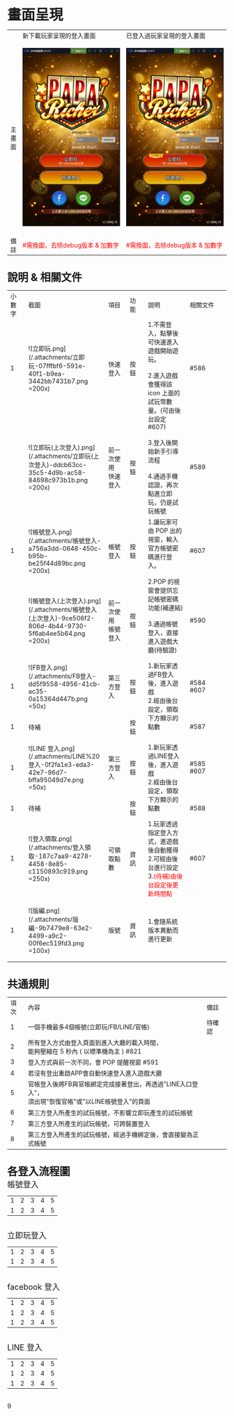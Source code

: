 <font size="6"><b>畫面呈現</b></font>
<table>
    <tr>
        <td></td>
        <td width=300>新下載玩家呈現的登入畫面</td>
        <td width=300>已登入過玩家呈現的登入畫面</td>
   </tr>
    <tr>
        <td>主畫面</td>
        <td width=300>

![開啟 APP - 畫面03.png](/.attachments/開啟%20APP%20-%20畫面03-fc110de7-3692-486d-8259-9a5af381e3ee.png)
</td> 
        <td width=300>

![登入畫面(new)-上次登入-立即玩.png](/.attachments/登入畫面(new)-上次登入-立即玩-b493b5d2-28af-48fe-ac98-3aea6546017c.png)
</td> 
   </tr>
    <tr>
        <td>備註</td>
        <td width=300><font color="red">#需換圖，去除debug版本 & 加數字</font></td>
        <td width=300><font color="red">#需換圖，去除debug版本 & 加數字</font></td>
   </tr>
</table>
<br>
<font size="5"><b>說明 & 相關文件</b></font>
<table>
    <tr>
        <td width=100>小數字</td> 
        <td width=200>截圖</td> 
        <td width=150>項目</td> 
        <td width=100>功能</td> 
        <td width=300>說明</td> 
        <td width=300>相關文件</td> 
   </tr>
    <tr>
        <td>1</td> 
        <td>

![立即玩.png](/.attachments/立即玩-07fffbf6-591e-40f1-b9ea-3442bb7431b7.png =200x)
</td> 
        <td>快速登入</td> 
        <td>按鈕</td> 
        <td rowspan="2" width=300>
1.不需登入，點擊後可快速進入遊戲開始遊玩。<br><br>
2.進入遊戲會獲得該 icon 上面的試玩幣數量。(可由後台設定 #607)<br><br>
3.登入後開始新手引導流程<br><br>
4.通過手機認證，再次點進立即玩，仍是試玩帳號</td> 
        <td> #586 </td> 
   </tr>
    <tr>
        <td></td> 
        <td>

![立即玩(上次登入).png](/.attachments/立即玩(上次登入)-ddcb63cc-35c5-4d9b-ac58-84698c973b1b.png =200x)
</td> 
        <td>前一次使用<br>快速登入</td> 
        <td>按鈕</td> 
        <td> #589 </td>
   </tr>
    <tr>
        <td>1</td> 
        <td>

![帳號登入.png](/.attachments/帳號登入-a756a3dd-0648-450c-b95b-be25f44d89bc.png =200x)
</td> 
        <td>帳號登入</td> 
        <td>按鈕</td> 
        <td rowspan="2" width=300>
1.讓玩家可由 POP 出的視窗，輸入官方帳號密碼進行登入。<br><br>
2.POP 的視窗會提供忘記帳號密碼功能(補連結) <br><br>
3.通過帳號登入，直接進入遊戲大廳(待驗證)</td>
        <td> #607 </td>
   </tr>
    <tr>
        <td></td> 
        <td>

![帳號登入(上次登入).png](/.attachments/帳號登入(上次登入)-9ce506f2-806d-4b44-9730-5f6ab4ee5b64.png =200x)
</td> 
        <td>前一次使用<br>帳號登入</td> 
        <td>按鈕</td> 
        <td> #590 </td> 
   </tr>
    <tr>
        <td>1</td> 
        <td>

![FB登入.png](/.attachments/FB登入-dd5f9558-4956-41cb-ac35-0a15364d447b.png =50x)
</td> 
        <td>第三方登入</td> 
        <td>按鈕</td>  
        <td rowspan="2" width=300>1.新玩家透過FB登入後，進入遊戲<br>2.經由後台設定，領取下方顯示的點數</td> 
        <td> #584 <br> #607 </td>
   </tr>
    <tr>
        <td>1</td> 
        <td>待補</td> 
        <td></td> 
        <td>按鈕</td>  
        <td> #587 </td>
   </tr>
    <tr>
        <td>1</td> 
        <td>

![LINE 登入.png](/.attachments/LINE%20登入-0f2fa1e3-eda3-42e7-96d7-bffa95049d7e.png =50x)
</td> 
        <td>第三方登入</td> 
        <td>按鈕</td>  
        <td rowspan="2" width=300>1.新玩家透過LINE登入後，進入遊戲<br>2.經由後台設定，領取下方顯示的點數</td> 
        <td> #585 <br> #607 </td>
   </tr>
    <tr>
        <td>1</td> 
        <td>待補</td> 
        <td></td> 
        <td>按鈕</td>  
        <td> #588 </td>
   </tr>
    <tr>
        <td>1</td> 
        <td>

![登入領取.png](/.attachments/登入領取-187c7aa9-4278-4458-8e85-c1150893c919.png =250x)
</td> 
        <td>可領取點數</td> 
        <td>資訊</td> 
        <td width=300>1.玩家透過指定登入方式，進遊戲後自動獲得<br>
2.可經由後台進行設定<br>
3.<font color="red">(待補)由後台設定後更新時間點</font></td> 
        <td> #607 </td>
   </tr>
    <tr>
        <td>1</td> 
        <td>

![版編.png](/.attachments/版編-9b7479e8-63e2-4499-a9c2-00f6ec519fd3.png =100x)
</td> 
        <td>版號</td> 
        <td>資訊</td> 
        <td width=300>1.會隨系統版本異動而進行更新</td> 
        <td></td>
   </tr>
</table>
<br>
<font size="5"><b>共通規則</b></font>
<table>
    <tr>
        <td>項次</td> 
        <td>內容</td>
        <td>備註</td> 
   </tr>
    <tr>
        <td>1</td> 
        <td>一個手機最多4個帳號(立即玩/FB/LINE/官帳)</td>
        <td>待確認</td> 
   </tr>
    <tr>
        <td>2</td> 
        <td>所有登入方式由登入頁面到進入大廳的載入時間，<br>能夠壓縮在 5 秒內 ( 以標準機為主 ) #821 </td>
        <td></td> 
   </tr>
    <tr>
        <td>3</td> 
        <td>登入方式與前一次不同，會 POP 提醒視窗 #591 </td>
        <td></td> 
   </tr>
    <tr>
        <td>4</td> 
        <td>若沒有登出重啟APP會自動快速登入進入遊戲大廳</td>
        <td></td> 
   </tr>
    <tr>
        <td>5</td> 
        <td>官帳登入後將FB與官帳綁定完成接著登出，再透過"LINE入口登入"，<br>須出現"恢復官帳"或"以LINE帳號登入"的頁面</td>
        <td></td> 
   </tr>
    <tr>
        <td>6</td> 
        <td>第三方登入所產生的試玩帳號，不影響立即玩產生的試玩帳號</td>
        <td></td> 
   </tr>
    <tr>
        <td>7</td> 
        <td>第三方登入所產生的試玩帳號，可跨裝置登入</td>
        <td></td> 
   </tr>
    <tr>
        <td>8</td> 
        <td>第三方登入所產生的試玩帳號，經過手機綁定後，會直接變為正式帳號</td>
        <td></td> 
   </tr>
</table>
<br>
<font size="5"><b>各登入流程圖</b></font>
<br>
<font size="4">帳號登入</font>
<table>
    <tr>
        <td>1</td> 
        <td>2</td>
        <td>3</td>
        <td>4</td>
        <td>5</td> 
   </tr>
    <tr>
        <td>1</td> 
        <td>2</td>
        <td>3</td>
        <td>4</td>
        <td>5</td> 
   </tr>
</table>
<br>
<font size="4">立即玩登入</font>
<table>
    <tr>
        <td>1</td> 
        <td>2</td>
        <td>3</td>
        <td>4</td>
        <td>5</td> 
   </tr>
    <tr>
        <td>1</td> 
        <td>2</td>
        <td>3</td>
        <td>4</td>
        <td>5</td> 
   </tr>
</table>
<br>
<font size="4">facebook 登入</font>
<table>
    <tr>
        <td>1</td> 
        <td>2</td>
        <td>3</td>
        <td>4</td>
        <td>5</td> 
   </tr>
    <tr>
        <td>1</td> 
        <td>2</td>
        <td>3</td>
        <td>4</td>
        <td>5</td> 
   </tr>
    <tr>
        <td>1</td> 
        <td>2</td>
        <td>3</td>
        <td>4</td>
        <td>5</td> 
   </tr>
</table>
<br>
<font size="4">LINE 登入</font>
<table>
    <tr>
        <td>1</td> 
        <td>2</td>
        <td>3</td>
        <td>4</td>
        <td>5</td> 
   </tr>
    <tr>
        <td>1</td> 
        <td>2</td>
        <td>3</td>
        <td>4</td>
        <td>5</td> 
   </tr>
    <tr>
        <td>1</td> 
        <td>2</td>
        <td>3</td>
        <td>4</td>
        <td>5</td> 
   </tr>
</table>
<br>9